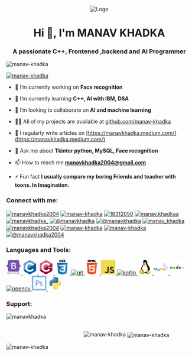 <p style="text-align:center;"><img src="https://scontent.fbho3-2.fna.fbcdn.net/v/t39.30808-6/277806378_1275523402971472_6961322559715121425_n.jpg?_nc_cat=105&ccb=1-5&_nc_sid=e3f864&_nc_ohc=qzmeqStmHwkAX_6CbfC&_nc_ht=scontent.fbho3-2.fna&oh=00_AT-VjK4cBhPSRPBomRsfWT_wMJEXvKr5SzH7eFDI_v4uzA&oe=624E8119" alt="Logo"></p>
<h1 align="center">Hi 👋, I'm MANAV KHADKA</h1>
<h3 align="center">A passionate C++, Frontened ,backend and AI Programmer</h3>

<p align="left"> <img src="https://komarev.com/ghpvc/?username=manav-khadka&label=Profile%20views&color=0e75b6&style=flat" alt="manav-khadka" /> </p>

<p align="left"> <a href="https://github.com/ryo-ma/github-profile-trophy"><img src="https://github-profile-trophy.vercel.app/?username=manav-khadka" alt="manav-khadka" /></a> </p>

- 🔭 I’m currently working on **Face recognition**

- 🌱 I’m currently learning **C++, AI with IBM, DSA**

- 👯 I’m looking to collaborate on **AI and machine learning**

- 👨‍💻 All of my projects are available at [github.com/manav-khadka](github.com/manav-khadka)

- 📝 I regularly write articles on [https://manavkhadka.medium.com/](https://manavkhadka.medium.com/)

- 💬 Ask me about **Tkinter python, MySQL, Face recognition**

- 📫 How to reach me **manavkhadka2004@gmail.com**

- ⚡ Fun fact **I usually compare my boring Friends and teacher with toons. In Imagination.**

<h3 align="left">Connect with me:</h3>
<p align="left">
<a href="https://twitter.com/manavkhadka2004" target="blank"><img align="center" src="https://raw.githubusercontent.com/rahuldkjain/github-profile-readme-generator/master/src/images/icons/Social/twitter.svg" alt="manavkhadka2004" height="30" width="40" /></a>
<a href="https://linkedin.com/in/manav-khadka" target="blank"><img align="center" src="https://raw.githubusercontent.com/rahuldkjain/github-profile-readme-generator/master/src/images/icons/Social/linked-in-alt.svg" alt="manav-khadka" height="30" width="40" /></a>
<a href="https://stackoverflow.com/users/18312050" target="blank"><img align="center" src="https://raw.githubusercontent.com/rahuldkjain/github-profile-readme-generator/master/src/images/icons/Social/stack-overflow.svg" alt="18312050" height="30" width="40" /></a>
<a href="https://fb.com/manav.khadkaa" target="blank"><img align="center" src="https://raw.githubusercontent.com/rahuldkjain/github-profile-readme-generator/master/src/images/icons/Social/facebook.svg" alt="manav.khadkaa" height="30" width="40" /></a>
<a href="https://instagram.com/manavkhadka_" target="blank"><img align="center" src="https://raw.githubusercontent.com/rahuldkjain/github-profile-readme-generator/master/src/images/icons/Social/instagram.svg" alt="manavkhadka_" height="30" width="40" /></a>
<a href="https://hashnode.com/@manavkhadka" target="blank"><img align="center" src="https://raw.githubusercontent.com/rahuldkjain/github-profile-readme-generator/master/src/images/icons/Social/hashnode.svg" alt="@manavkhadka" height="30" width="40" /></a>
<a href="https://medium.com/@manavkhadka" target="blank"><img align="center" src="https://raw.githubusercontent.com/rahuldkjain/github-profile-readme-generator/master/src/images/icons/Social/medium.svg" alt="@manavkhadka" height="30" width="40" /></a>
<a href="https://www.codechef.com/users/manav_khadka" target="blank"><img align="center" src="https://cdn.jsdelivr.net/npm/simple-icons@3.1.0/icons/codechef.svg" alt="manav_khadka" height="30" width="40" /></a>
<a href="https://www.hackerrank.com/manavkhadka2004" target="blank"><img align="center" src="https://raw.githubusercontent.com/rahuldkjain/github-profile-readme-generator/master/src/images/icons/Social/hackerrank.svg" alt="manavkhadka2004" height="30" width="40" /></a>
<a href="https://codeforces.com/profile/manav-khadka" target="blank"><img align="center" src="https://raw.githubusercontent.com/rahuldkjain/github-profile-readme-generator/master/src/images/icons/Social/codeforces.svg" alt="manav-khadka" height="30" width="40" /></a>
<a href="https://www.leetcode.com/manav-khadka" target="blank"><img align="center" src="https://raw.githubusercontent.com/rahuldkjain/github-profile-readme-generator/master/src/images/icons/Social/leet-code.svg" alt="manav-khadka" height="30" width="40" /></a>
<a href="https://www.hackerearth.com/@manavkhadka2004" target="blank"><img align="center" src="https://raw.githubusercontent.com/rahuldkjain/github-profile-readme-generator/master/src/images/icons/Social/hackerearth.svg" alt="@manavkhadka2004" height="30" width="40" /></a>
</p>

<h3 align="left">Languages and Tools:</h3>
<p align="left"> <a href="https://getbootstrap.com" target="_blank" rel="noreferrer"> <img src="https://raw.githubusercontent.com/devicons/devicon/master/icons/bootstrap/bootstrap-plain-wordmark.svg" alt="bootstrap" width="40" height="40"/> </a> <a href="https://www.cprogramming.com/" target="_blank" rel="noreferrer"> <img src="https://raw.githubusercontent.com/devicons/devicon/master/icons/c/c-original.svg" alt="c" width="40" height="40"/> </a> <a href="https://www.w3schools.com/cpp/" target="_blank" rel="noreferrer"> <img src="https://raw.githubusercontent.com/devicons/devicon/master/icons/cplusplus/cplusplus-original.svg" alt="cplusplus" width="40" height="40"/> </a> <a href="https://www.w3schools.com/css/" target="_blank" rel="noreferrer"> <img src="https://raw.githubusercontent.com/devicons/devicon/master/icons/css3/css3-original-wordmark.svg" alt="css3" width="40" height="40"/> </a> <a href="https://git-scm.com/" target="_blank" rel="noreferrer"> <img src="https://www.vectorlogo.zone/logos/git-scm/git-scm-icon.svg" alt="git" width="40" height="40"/> </a> <a href="https://www.w3.org/html/" target="_blank" rel="noreferrer"> <img src="https://raw.githubusercontent.com/devicons/devicon/master/icons/html5/html5-original-wordmark.svg" alt="html5" width="40" height="40"/> </a> <a href="https://developer.mozilla.org/en-US/docs/Web/JavaScript" target="_blank" rel="noreferrer"> <img src="https://raw.githubusercontent.com/devicons/devicon/master/icons/javascript/javascript-original.svg" alt="javascript" width="40" height="40"/> </a> <a href="https://kotlinlang.org" target="_blank" rel="noreferrer"> <img src="https://www.vectorlogo.zone/logos/kotlinlang/kotlinlang-icon.svg" alt="kotlin" width="40" height="40"/> </a> <a href="https://www.linux.org/" target="_blank" rel="noreferrer"> <img src="https://raw.githubusercontent.com/devicons/devicon/master/icons/linux/linux-original.svg" alt="linux" width="40" height="40"/> </a> <a href="https://www.mysql.com/" target="_blank" rel="noreferrer"> <img src="https://raw.githubusercontent.com/devicons/devicon/master/icons/mysql/mysql-original-wordmark.svg" alt="mysql" width="40" height="40"/> </a> <a href="https://nodejs.org" target="_blank" rel="noreferrer"> <img src="https://raw.githubusercontent.com/devicons/devicon/master/icons/nodejs/nodejs-original-wordmark.svg" alt="nodejs" width="40" height="40"/> </a> <a href="https://opencv.org/" target="_blank" rel="noreferrer"> <img src="https://www.vectorlogo.zone/logos/opencv/opencv-icon.svg" alt="opencv" width="40" height="40"/> </a> <a href="https://www.photoshop.com/en" target="_blank" rel="noreferrer"> <img src="https://raw.githubusercontent.com/devicons/devicon/master/icons/photoshop/photoshop-line.svg" alt="photoshop" width="40" height="40"/> </a> <a href="https://www.python.org" target="_blank" rel="noreferrer"> <img src="https://raw.githubusercontent.com/devicons/devicon/master/icons/python/python-original.svg" alt="python" width="40" height="40"/> </a> </p>

<h3 align="left">Support:</h3>
<p><a href="https://www.buymeacoffee.com/manavkhadka"> <img align="left" src="https://cdn.buymeacoffee.com/buttons/v2/default-yellow.png" height="50" width="210" alt="manavkhadka" /></a></p><br><br>

<p><img align="left" src="https://github-readme-stats.vercel.app/api/top-langs?username=manav-khadka&show_icons=true&locale=en&layout=compact" alt="manav-khadka" /></p>

<p>&nbsp;<img align="center" src="https://github-readme-stats.vercel.app/api?username=manav-khadka&show_icons=true&locale=en" alt="manav-khadka" /></p>

<p><img align="center" src="https://github-readme-streak-stats.herokuapp.com/?user=manav-khadka&" alt="manav-khadka" /></p>

